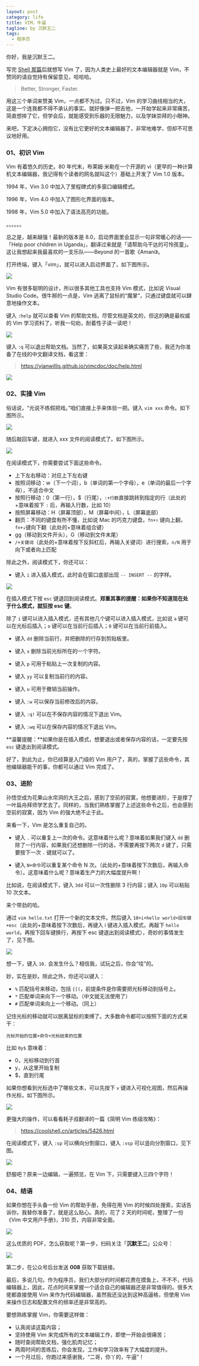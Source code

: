```yaml
---
layout: post
category: life
title: VIM，牛逼
tagline: by 沉默王二
tags: 
  - 程序员
---
```


你好，我是沉默王二。

<!--more-->




写完 [Shell 那篇](https://mp.weixin.qq.com/s/oEo8N3nE0wR1zl7qD4nh3w)后就想写 Vim 了，因为人类史上最好的文本编辑器就是 Vim，不赞同的请自觉持有保留意见，哈哈哈。

>Better, Stronger, Faster.

用这三个单词来赞美 Vim，一点都不为过。只不过，Vim 的学习曲线相当的大，这是一个连我都不得不承认的事实。就好像弹一把吉他，一开始学起来非常痛苦，简直想摔了它，但学会后，就能感受到乐器的无限魅力，以及学妹崇拜的小眼神。


来吧，下定决心拥抱它，没有比它更好的文本编辑器了，非常地难学，但却不可思议地好用。

### 01、初识 Vim

Vim 有着悠久的历史。80 年代末，布莱姆·米勒在一个开源的 vi（更早的一种计算机文本编辑器，我记得有个读者的网名就叫这个）基础上开发了 Vim 1.0 版本。

1994 年，Vim 3.0 中加入了里程碑式的多窗口编辑模式。

1996 年，Vim 4.0 中加入了图形化界面的版本。

1998 年，Vim 5.0 中加入了语法高亮的功能。

。。。。。。

总之是，越来越强！最新的版本是 8.0，启动界面里会显示一句非常暖心的话——「Help poor children in Uganda」，翻译过来就是「请帮助乌干达的可怜孩童」。这让我想起来我最喜欢的一支乐队——Beyond 的一首歌《Amani》。

打开终端，键入「vim」，就可以进入启动界面了，如下图所示。

![](http://www.itwanger.com/assets/images/2021/03/vim-01.png)

Vim 有很多聪明的设计，所以很多其他工具也支持 Vim 模式，比如说 Visual Studio Code。很牛掰的一点是，Vim 逃离了鼠标的“魔掌”，只通过键盘就可以肆意地操作文本。

键入 `:help` 就可以查看 Vim 的帮助文档，尽管文档是英文的，但这的确是最权威的 Vim 学习资料了，听我一句劝，耐着性子读一读吧！

![](http://www.itwanger.com/assets/images/2021/03/vim-02.png)

键入 `:q` 可以退出帮助文档。当然了，如果英文读起来确实痛苦了些，我还为你准备了在线的中文翻译文档，看这里：

>https://yianwillis.github.io/vimcdoc/doc/help.html

![](http://www.itwanger.com/assets/images/2021/03/vim-03.png)


### 02、实操 Vim

俗话说，“光说不练假把戏。”咱们直接上手来体验一把。键入 `vim xxx` 命令。如下图所示。

![](http://www.itwanger.com/assets/images/2021/03/vim-04.png)

随后敲回车键，就进入 xxx 文件的阅读模式了。如下图所示。

![](http://www.itwanger.com/assets/images/2021/03/vim-05.png)

在阅读模式下，你需要尝试下面这些命令。

- 上下左右移动：对应上下左右键
- 按照词移动：w（下一个词），b（单词的第一个字母），e（单词的最后一个字母），不适合中文
- 按照行移动：0（第一行），$（行尾），`:+行数`直接跳转到指定的行（此处的+意味着按下 `:` 后，再输入行数，比如 10）
- 按照屏幕移动：H（屏幕顶部），M（屏幕中间），L（屏幕底部）
- 翻页：不同的键盘有所不懂，比如说 Mac 的巧克力键盘，`fn+↑` 键向上翻，`fn+↓`键向下翻（此处的+意味着组合键）
- gg（移动到文件开头），G（移动到文件末尾）
- `/+关键词`（此处的+意味着按下反斜杠后，再输入关键词）进行搜索，`n/N` 用于向下或者向上匹配

除此之外，阅读模式下，你还可以：

- 键入 `i` 进入插入模式，此时会在窗口底部出现 `-- INSERT --` 的字样。

![](http://www.itwanger.com/assets/images/2021/03/vim-06.png)

在插入模式下按 `esc` 键退回到阅读模式。**郑重其事的提醒：如果你不知道现在处于什么模式，就狂按 esc 键**。

除了 `i` 键可以进入插入模式，还有其他几个键可以进入插入模式，比如说 `a` 键可以在光标后插入；`o` 键可以在当前行后插入；`0` 键可以在当前行前插入。

- 键入 `dd` 删除当前行，并把删除的行存到剪贴板里。

- 键入 `x` 删除当前光标所在的一个字符。

- 键入 `p` 可用于粘贴上一次复制的内容。

- 键入 `yy` 可以复制当前行的内容。

- 键入 `u` 可用于撤销当前操作。

- 键入 `:w` 可以保存当前修改后的内容。

- 键入 `:q!` 可以在不保存内容的情况下退出 Vim。

- 键入 `:wq` 可以在保存内容的情况下退出 Vim。

**温馨提醒：**如果你是在插入模式，想要退出或者保存内容的话，一定要先按 `esc` 键退出到阅读模式。

好了，到此为止，你已经算是入门级的 Vim 用户了，真的，掌握了这些命令，其他编辑器能干的事，你都可以通过 Vim 完成了。

### 03、进阶

孙悟空成为花果山水帘洞的大王之后，感到了空前的寂寞，他想要进阶，于是撑了一叶扁舟拜师学艺去了。同样的，当我们熟练掌握了上述这些命令之后，也会感到空前的寂寞，因为 Vim 的强大绝不止于此。

来看一下，Vim 是怎么重复自己的。

- 键入 `.` 可以重复上一次的命令。这意味着什么呢？意味着如果我们键入 `dd` 删除了一行内容，如果我们还想删除一行的话，不需要再按下两次 `d` 键了，只需要按下一次 `.` 键就可以了。

- 键入 `N+命令`可以重复某个命令 N 次。（此处的+意味着按下次数后，再输入命令）。这意味着什么呢？意味着生产力的大幅度提升啊！

比如说，在阅读模式下，键入 `3dd` 可以一次性删除 3 行内容；键入 `10p` 可以粘贴 10 次文本。

来个带劲的哈。

通过 `vim hello.txt` 打开一个新的文本文件。然后键入 `10+i+hello world+回车键+esc`（此处的+意味着按下次数后，再键入 i 键进入插入模式，再敲下 `hello world`，再按下回车键换行，再按下 esc 键退出到阅读模式），奇妙的事情发生了，见下图。

![](http://www.itwanger.com/assets/images/2021/03/vim-07.png)

想一下，键入 `10.` 会发生什么？相信我，试玩之后，你会“哇”的。

妙，实在是妙。除此之外，你还可以键入：

- `%` 匹配括号来移动，包括 `{[(`，前提条件是你需要把光标移动到括号上。
- `*` 匹配单词来向下一个移动。（中文就无法使用了）
- `#` 匹配单词来向上一个移动。（同上）

记住光标的移动就可以脱离鼠标的束缚了。大多数命令都可以按照下面的方式来干：

```
光标开始的位置+命令+光标结束的位置
```

比如 `0y$` 意味着：

- 0，光标移动到行首
- y，从这里开始复制
- $，直到行尾

如果你想看到光标选中了哪些文本，可以先按下 `v` 键进入可视化视图，然后再操作光标，如下图所示。

![](http://www.itwanger.com/assets/images/2021/03/vim-08.png)

更强大的操作，可以看看耗子叔翻译的一篇《简明 Vim 练级攻略》：

>https://coolshell.cn/articles/5426.html

在阅读模式下，键入 `:sp` 可以横向分割窗口，键入 `:vsp` 可以竖向分割窗口，见下图。

![](http://www.itwanger.com/assets/images/2021/03/vim-09.png)

舒服吧？原来一边编辑，一遍预览，在 Vim 下，只需要键入三四个字符！

### 04、结语


如果你想在手头备一份 Vim 的帮助手册，免得在用 Vim 的时候四处搜索，实话告诉你，我替你准备了，就是这么贴心。真的，花了 2 天的时间呢，整理了一份《Vim 中文用户手册》，310 页，内容非常全面。


![](http://www.itwanger.com/assets/images/2021/03/vim-10.png)

 这么优质的 PDF，怎么获取呢？第一步，扫码关注「**沉默王二**」公众号：

![](http://www.itwanger.com/assets/images/2021/03/vim-11.png)

第二步，在公众号后台发送 **008** 获取下载链接。



最后，多说几句。作为程序员，我们大部分的时间都花费在摸鱼上，不不不，代码编辑器上，因此，花点时间来掌握一个适合自己的编辑器还是非常值得的。很多大佬都直接使用 Vim 来作为代码编辑器，虽然我还没达到这种高逼格，但使用 Vim 来操作日志和配置文件的频率还是非常高的。

要想熟练掌握 Vim，你需要这样做：

- 认真阅读这篇内容；
- 坚持使用 Vim 来完成所有的文本编辑工作，即使一开始会很痛苦；
- 随时查阅帮助文档，强化肌肉记忆；
- 两周时间的苦练后，你会发现，工作和学习效率有了大幅度的提升。
- 一个月过后，你跑过来感谢我，“二哥，你丫的，牛逼”！